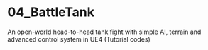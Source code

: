 # 04_BattleTank
An open-world head-to-head tank fight with simple AI, terrain and advanced control system in UE4 (Tutorial codes)
